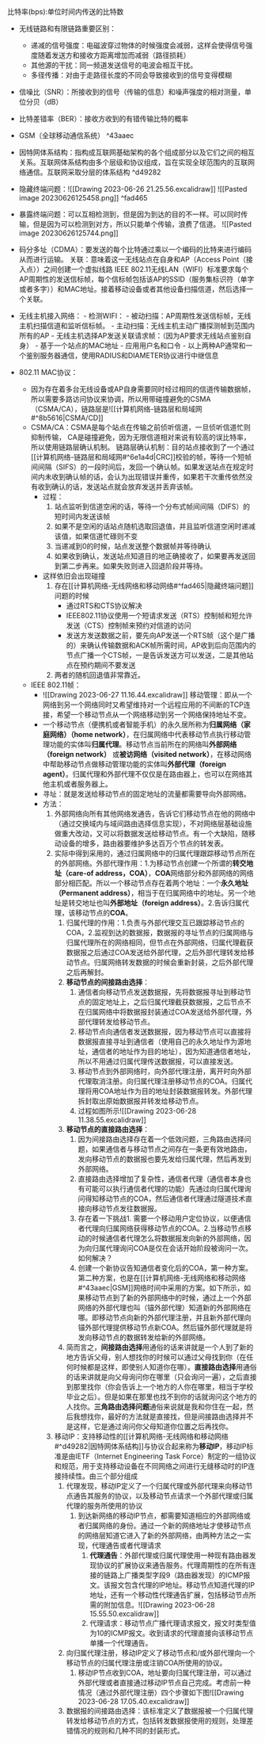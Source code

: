 	
比特率(bps):单位时间内传送的比特数
- 无线链路和有限链路重要区别：
	- 递减的信号强度：电磁波穿过物体的时候强度会减弱，这样会使得信号强度随着发送方和接收方距离增加而减弱（路径损耗）
	- 其他源的干扰：同一频道发送信号的电波会相互干扰。
	- 多径传播：对由于走路径长度的不同会导致接收到的信号变得模糊
- 信噪比（SNR）：所接收到的信号（传输的信息）和噪声强度的相对测量，单位分贝（dB）
- 比特差错率（BER）：接收方收到的有错传输比特的概率
- GSM（全球移动通信系统） ^43aaec
- 因特网体系结构：指构成互联网基础架构的各个组成部分以及它们之间的相互关系。互联网体系结构由多个层级和协议组成，旨在实现全球范围内的互联网络通信。互联网采取分层的体系结构 ^d49282
- 隐藏终端问题：![[Drawing 2023-06-26 21.25.56.excalidraw]]
![[Pasted image 20230626125458.png]] ^fad465
- 暴露终端问题：可以互相检测到，但是因为到达的目的不一样。可以同时传输，但是因为可以检测到对方，所以只能单个传输，浪费了信道。
![[Pasted image 20230626125744.png]]

- 码分多址（CDMA）：要发送的每个比特通过乘以一个编码的比特来进行编码从而进行运输。
关联：意味着这一无线站点在自身和AP（Access Point（接入点））之间创建一个虚拟线路
IEEE 802.11无线LAN（WIFI）标准要求每个AP周期性的发送信标帧，每个信标帧包括该AP的SSID（服务集标识符（单字或者多字））和MAC地址。接着移动设备或者其他设备扫描信道，然后选择一个关联。
- 无线主机接入网络：
		- 检测WIFI：
			- 被动扫描：AP周期性发送信标帧，无线主机扫描信道和监听信标帧。
			- 主动扫描：无线主机主动广播探测帧到范围内所有的AP
		-  无线主机选择AP发送关联请求帧：（因为AP要求无线站点鉴别自身）
			- 基于一个站点的MAC地址
			- 应用用户名和口令
			- 以上两种AP通常和一个鉴别服务器通信，使用RADIUS和DIAMETER协议进行中继信息
- 802.11 MAC协议：
	- 因为存在着多台无线设备或AP自身需要同时经过相同的信道传输数据帧，所以需要多路访问协议来协调，所以用带碰撞避免的CSMA（CSMA/CA），链路层是![[计算机网络-链路层和局域网#^8b5616|CSMA/CD]]
	- CSMA/CA：CSMA是每个站点在传输之前侦听信道，一旦侦听信道忙则抑制传输，
				CA是碰撞避免，因为无限信道相对来说有较高的误比特率，所以使用链路层确认机制。
				链路层确认机制：目的站点接收到了一个通过[[计算机网络-链路层和局域网#^6e1a4d|CRC]]校验的帧，等待一个短帧间间隔（SIFS）的一段时间后，发回一个确认帧。如果发送站点在规定时间内未收到确认帧的话，会认为出现错误并重传，如果若干次重传依然没有收到确认的话，发送站点就会放弃发送并丢弃该帧。
		- 过程：
			1. 站点监听到信道空闲的话，等待一个分布式帧间间隔（DIFS）的短时间内发送该帧
			2. 如果不是空闲的话站点随机选取回退值，并且监听信道空闲时递减该值，如果信道忙碌则不变
			3. 当递减到0的时候，站点发送整个数据帧并等待确认
			4. 如果收到确认，发送站点知道目的地正确接收了，如果要再发送回到第二步再来。如果失败则进入回退阶段并等待。
		- 这样依旧会出现碰撞
			1. 存在[[计算机网络-无线网络和移动网络#^fad465|隐藏终端问题]]问题的时候
				-  通过RTS和CTS协议解决
				- IEEE802.11协议使用一个短请求发送（RTS）控制帧和短允许发送（CTS）控制帧来预约对信道的访问
				- 发送方发送数据之前，要先向AP发送一个RTS帧（这个是广播的）来确认传输数据和ACK帧所需时间，AP收到后向范围内的节点广播一个CTS帧，一是告诉发送方可以发送，二是其他站点在预约期间不要发送
			2. 两者的随机回退值非常靠近。
	- IEEE 802.11帧：
		- ![[Drawing 2023-06-27 11.16.44.excalidraw]]
移动管理：即从一个网络到另一个网络同时又希望维持对一个远程应用的不间断的TCP连接，希望一个移动节点从一个网络移动到另一个网络保持地址不变。
		- 一个移动节点（便携机或者智能手机）的永久居所称为**归属网络（家庭网络）（home network）**，在归属网络中代表移动节点执行移动管理功能的实体叫**归属代理**。移动节点当前所在的网络叫**外部网络（foreign network）** 或**被访网络（visited network）**，在移动网络中帮助移动节点做移动管理功能的实体叫**外部代理（foreign agent）**。归属代理和外部代理不仅仅是在路由器上，也可以在网络其他主机或者服务器上。
		- 寻址：就是发送给移动节点的固定地址的流量都需要导向外部网络。
		- 方法：
			1. 外部网络向所有其他网络发通告，告诉它们移动节点在他的网络中（通过交换域内与域间路由选择信息实现），不对网络层基础设施做重大改动，又可以将数据发送给移动节点。有一个大缺陷，随移动设备的增多，路由器要维护多达百万个节点的转发表。
			2. 实际中得到采用的，通过归属网络中的归属代理跟踪移动节点所在的外部网络。外部代理作用：1.为移动节点创建一个所谓的**转交地址（care-of address，COA）**，**COA**网络部分和外部网络的网络部分相匹配。所以一个移动节点存在着两个地址：一个**永久地址（Permanent address）**，相当于在归属网络中的地址。另一个地址是转交地址也叫**外部地址（foreign address）**。2.告诉归属代理，该移动节点的**COA**。
				1. 归属代理的作用：1.负责与外部代理交互已跟踪移动节点的COA，2.监视到达的数据报，数据报的寻址节点的归属网络与归属代理所在的网络相同，但节点在外部网络，归属代理截获数据报之后通过COA发送给外部代理，之后外部代理转发给移动节点。归属网络转发数据的时候会重新封装，之后外部代理之后再解封。
				2. **移动节点的间接路由选择**：
					1. 通信者向移动节点发送数据报，先将数据报寻址到移动节点的固定地址上，之后归属代理截获数据报，之后节点不在归属网络中将数据报封装通过COA发送给外部代理，外部代理转发给移动节点。
					2. 移动节点向通信者发送数据报，因为移动节点可以直接将数据报直接寻址到通信者（使用自己的永久地址作为源地址，通信者的地址作为目的地址），因为知道通信者地址，所以不用通过归属代理传送数据报，可以直接发送。
					3. 移动节点到外部网络时，向外部代理注册，离开时向外部代理取消注册。向归属代理注册移动节点的COA。归属代理将用COA地址作为目的地址封装数据报转发。外部代理拆封取出原始数据报并转发给移动节点。
					4. 过程如图所示![[Drawing 2023-06-28 11.38.55.excalidraw]]
				3. **移动节点的直接路由选择**：
					1. 因为间接路由选择存在着一个低效问题，三角路由选择问题，如果通信者与移动节点之间存在一条更有效地路由，发向移动节点的数据报也要先发给归属代理，然后再发到外部网络。
					2. 直接路由选择增加了复杂性，通信者代理（通信者本身也有可能可以执行通信者代理的功能）先通过向归属代理询问得知移动节点的COA，然后通信者代理通过隧道技术直接向移动节点发往数据报。
					3. 存在着一下挑战1. 需要一个移动用户定位协议，以便通信者代理向归属网络获得移动节点的COA。2.当移动节点移动的时候通信者代理怎么将数据报发向新的外部网络，因为向归属代理询问COA是仅在会话开始阶段被询问一次。如何解决？
					4. 创建一个新协议告知通信者变化后的COA，第一种方案。第二种方案，也是在[[计算机网络-无线网络和移动网络#^43aaec|GSM]]网络时间中采用的方案。如下所示，如果移动节点到了新的外部网络中的时候，通过上一个外部网络的外部代理也叫（锚外部代理）知道新的外部网络在哪。即移动节点向新的外部代理注册，并且新外部代理向锚外部代理提供移动节点新COA。然后锚外部代理就是将发向移动节点的数据转发给新的外部网络。
				4. 简而言之，**间接路由选择**用通俗的话来讲就是一个人到了新的地方告诉父母，别人想找你的时候可以通过父母找到你（在任何时候都是这样，即使别人知道你在哪）。**直接路由选择**用通俗的话来讲就是向父母询问你在哪里（只会询问一遍），之后直接到那里找你（你会告诉上一个地方的人你在哪里，相当于学校毕业之后）。但是如果在那里也找不到你的话就询问这个地方的人找你。**三角路由选择问题**通俗来说就是我和你住在一起，然后我想找你，最好的方法就是直接找，但是间接路由选择并不是这样，它是通过询问你父母知道你位置之后再找你。
			3. 移动IP：支持移动性的[[计算机网络-无线网络和移动网络#^d49282|因特网体系结构]]与协议合起来称为**移动IP**，移动IP标准是由IETF（Internet Engineering Task Force）制定的一组协议和规范，用于支持移动设备在不同网络之间进行无缝移动时的IP连接持续性。由三个部分组成
				1. 代理发现，移动IP定义了一个归属代理或外部代理来向移动节点通告其服务的协议，以及移动节点请求一个外部代理或归属代理的服务所使用的协议
					1. 到达新网络的移动IP节点，都需要知道相应的外部网络或者归属网络的身份。通过一个新的网络地址才使移动节点的网络层知道它进入了新的外部网络，由两种方法之一实现，代理通告或者代理请求
						1. **代理通告**：外部代理或归属代理使用一种现有路由器发现协议的扩展协议来通告服务。代理周期性的在所有连接的链路上广播类型字段9（路由器发现）的ICMP报文。该报文包含代理的IP地址。移动节点知道代理的IP地址，还有一个移动性代理通告扩展，包括移动节点所需的附加信息。![[Drawing 2023-06-28 15.55.50.excalidraw]]
						2. 代理请求：移动节点广播代理请求报文，报文时类型值为10的ICMP报文。收到请求的代理直接向该移动节点单播一个代理通告。
				2. 向归属代理注册，移动IP定义了移动节点和/或外部代理向一个移动节点的归属代理注册或注销COA所使用的协议。
					1. 移动IP节点收到COA，地址要向归属代理注册，可以通过外部代理或者直接通过移动IP节点自己完成。考虑前一种情况（通过外部代理注册）四个步骤如下图![[Drawing 2023-06-28 17.05.40.excalidraw]]
				3. 数据报的间接路由选择：该标准定义了数据报被一个归属代理转发给移动节点的方式，包括转发数据报使用的规则，处理差错情况的规则和几种不同的封装形式。